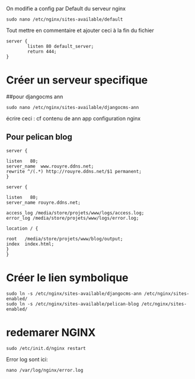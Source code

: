 
On modifie a config par Default du serveur nginx 

```
sudo nano /etc/nginx/sites-available/default
```

Tout mettre en commentaire et ajouter ceci à la fin du fichier
```
server {
        listen 80 default_server;
        return 444;
}
```





# Créer un serveur specifique
##pour djangocms ann

```
sudo nano /etc/nginx/sites-available/djangocms-ann
```
écrire ceci : cf contenu de ann app configuration nginx


## Pour pelican blog
```
server {

listen   80;
server_name  www.rouyre.ddns.net;
rewrite ^/(.*) http://rouyre.ddns.net/$1 permanent;
}

server {

listen   80;
server_name rouyre.ddns.net;

access_log /media/store/projets/www/logs/access.log;
error_log /media/store/projets/www/logs/error.log;

location / {

root   /media/store/projets/www/blog/output;
index  index.html;
}
}

```
# Créer le lien symbolique

```
sudo ln -s /etc/nginx/sites-available/djangocms-ann /etc/nginx/sites-enabled/
sudo ln -s /etc/nginx/sites-available/pelican-blog /etc/nginx/sites-enabled/
```


# redemarer NGINX
```
sudo /etc/init.d/nginx restart
```


Error log sont ici:
```
nano /var/log/nginx/error.log
```




